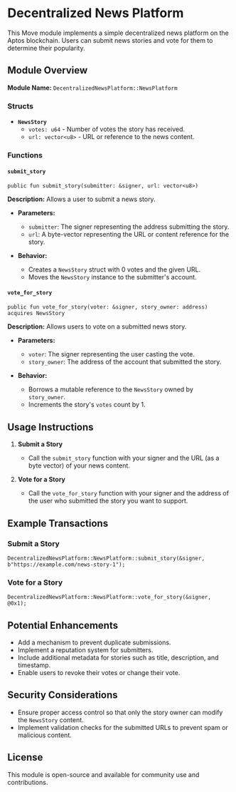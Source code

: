 # Decentralized News Platform

This Move module implements a simple decentralized news platform on the Aptos blockchain. Users can submit news stories and vote for them to determine their popularity.

## Module Overview

**Module Name:** `DecentralizedNewsPlatform::NewsPlatform`

### Structs

- **`NewsStory`**
  - `votes: u64` - Number of votes the story has received.
  - `url: vector<u8>` - URL or reference to the news content.

### Functions

#### `submit_story`
```move
public fun submit_story(submitter: &signer, url: vector<u8>)
```
**Description:** Allows a user to submit a news story.

- **Parameters:**
  - `submitter`: The signer representing the address submitting the story.
  - `url`: A byte-vector representing the URL or content reference for the story.

- **Behavior:**
  - Creates a `NewsStory` struct with 0 votes and the given URL.
  - Moves the `NewsStory` instance to the submitter's account.

#### `vote_for_story`
```move
public fun vote_for_story(voter: &signer, story_owner: address) acquires NewsStory
```
**Description:** Allows users to vote on a submitted news story.

- **Parameters:**
  - `voter`: The signer representing the user casting the vote.
  - `story_owner`: The address of the account that submitted the story.

- **Behavior:**
  - Borrows a mutable reference to the `NewsStory` owned by `story_owner`.
  - Increments the story's `votes` count by 1.

## Usage Instructions

1. **Submit a Story**
   - Call the `submit_story` function with your signer and the URL (as a byte vector) of your news content.

2. **Vote for a Story**
   - Call the `vote_for_story` function with your signer and the address of the user who submitted the story you want to support.

## Example Transactions

### Submit a Story
```move
DecentralizedNewsPlatform::NewsPlatform::submit_story(&signer, b"https://example.com/news-story-1");
```

### Vote for a Story
```move
DecentralizedNewsPlatform::NewsPlatform::vote_for_story(&signer, @0x1);
```

## Potential Enhancements
- Add a mechanism to prevent duplicate submissions.
- Implement a reputation system for submitters.
- Include additional metadata for stories such as title, description, and timestamp.
- Enable users to revoke their votes or change their vote.

## Security Considerations
- Ensure proper access control so that only the story owner can modify the `NewsStory` content.
- Implement validation checks for the submitted URLs to prevent spam or malicious content.

## License
This module is open-source and available for community use and contributions.

